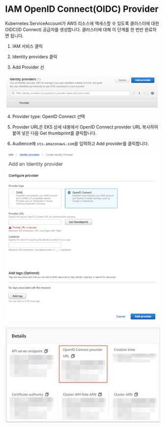 # IAM OpenID Connect\(OIDC\) Provider

Kubernetes ServiceAccount가 AWS 리소스에 액세스할 수 있도록 클러스터에 대한 OIDC\(ID Connect\) 공급자를 생성합니다. 클러스터에 대해 이 단계를 한 번만 완료하면 됩니다.

1. IAM 서비스 클릭

2. Identity providers 클릭

3. Add Provider 선

![](../../../../.gitbook/assets/image%20%288%29.png)

4. Provider type: OpenID Connect 선택

5. Provider URL은 EKS 상세 내용에서 OpenID Connect provider URL 복사하여 붙여 넣은 다음 Get thumbprint를 클릭합니다.

6. Audience에 `sts.amazonaws.com`을 입력하고 Add provider를 클릭합니다.

![OpenID Connect Provider &#xC0DD;&#xC131;](../../../../.gitbook/assets/image%20%281%29.png)

![EKS Detail Screenshot](../../../../.gitbook/assets/image%20%2812%29.png)

